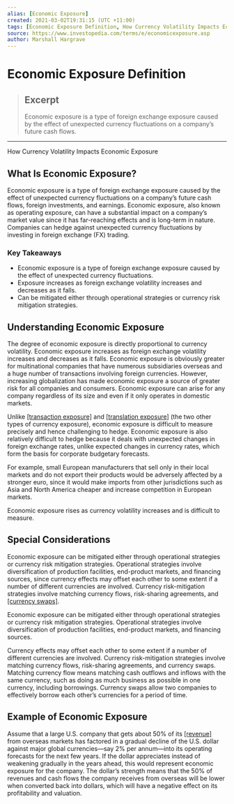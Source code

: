 ```yaml
---
alias: [Economic Exposure]
created: 2021-03-02T19:31:15 (UTC +11:00)
tags: [Economic Exposure Definition, How Currency Volatility Impacts Economic Exposure]
source: https://www.investopedia.com/terms/e/economicexposure.asp
author: Marshall Hargrave
---
```


# Economic Exposure Definition

> ## Excerpt
> Economic exposure is a type of foreign exchange exposure caused by the effect of unexpected currency fluctuations on a company’s future cash flows.

---

How Currency Volatility Impacts Economic Exposure
## What Is Economic Exposure?

Economic exposure is a type of foreign exchange exposure caused by the effect of unexpected currency fluctuations on a company’s future cash flows, foreign investments, and earnings. Economic exposure, also known as operating exposure, can have a substantial impact on a company’s market value since it has far-reaching effects and is long-term in nature. Companies can hedge against unexpected currency fluctuations by investing in foreign exchange (FX) trading.

### Key Takeaways

-   Economic exposure is a type of foreign exchange exposure caused by the effect of unexpected currency fluctuations.
-   Exposure increases as foreign exchange volatility increases and decreases as it falls.
-   Can be mitigated either through operational strategies or currency risk mitigation strategies.

## Understanding Economic Exposure

The degree of economic exposure is directly proportional to currency volatility. Economic exposure increases as foreign exchange volatility increases and decreases as it falls. Economic exposure is obviously greater for multinational companies that have numerous subsidiaries overseas and a huge number of transactions involving foreign currencies. However, increasing globalization has made economic exposure a source of greater risk for all companies and consumers. Economic exposure can arise for any company regardless of its size and even if it only operates in domestic markets.

Unlike [[transaction exposure]](https://www.investopedia.com/terms/t/transactionexposure.asp) and [[translation exposure]](https://www.investopedia.com/terms/t/translationexposure.asp) (the two other types of currency exposure), economic exposure is difficult to measure precisely and hence challenging to hedge. Economic exposure is also relatively difficult to hedge because it deals with unexpected changes in foreign exchange rates, unlike expected changes in currency rates, which form the basis for corporate budgetary forecasts.

For example, small European manufacturers that sell only in their local markets and do not export their products would be adversely affected by a stronger euro, since it would make imports from other jurisdictions such as Asia and North America cheaper and increase competition in European markets.

Economic exposure rises as currency volatility increases and is difficult to measure.

## Special Considerations

Economic exposure can be mitigated either through operational strategies or currency risk mitigation strategies. Operational strategies involve diversification of production facilities, end-product markets, and financing sources, since currency effects may offset each other to some extent if a number of different currencies are involved. Currency risk-mitigation strategies involve matching currency flows, risk-sharing agreements, and [[currency swaps]](https://www.investopedia.com/terms/c/currencyswap.asp).

Economic exposure can be mitigated either through operational strategies or currency risk mitigation strategies. Operational strategies involve diversification of production facilities, end-product markets, and financing sources.

Currency effects may offset each other to some extent if a number of different currencies are involved. Currency risk-mitigation strategies involve matching currency flows, risk-sharing agreements, and currency swaps. Matching currency flow means matching cash outflows and inflows with the same currency, such as doing as much business as possible in one currency, including borrowings. Currency swaps allow two companies to effectively borrow each other’s currencies for a period of time. 

## Example of Economic Exposure

Assume that a large U.S. company that gets about 50% of its [[revenue]](https://www.investopedia.com/terms/r/revenue.asp) from overseas markets has factored in a gradual decline of the U.S. dollar against major global currencies—say 2% per annum—into its operating forecasts for the next few years. If the dollar appreciates instead of weakening gradually in the years ahead, this would represent economic exposure for the company. The dollar’s strength means that the 50% of revenues and cash flows the company receives from overseas will be lower when converted back into dollars, which will have a negative effect on its profitability and valuation.
